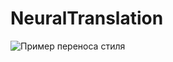 # NeuralTranslation

![Пример переноса стиля](https://github.com/Ivanx32/NeuralTranslation/example.png)
